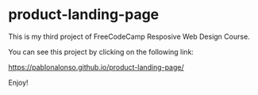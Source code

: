 # product-landing-page
This is my third project of FreeCodeCamp Resposive Web Design Course.

You can see this project by clicking on the following link:

https://pablonalonso.github.io/product-landing-page/

Enjoy!
